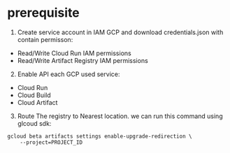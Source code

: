 # prerequisite

1. Create service account in IAM GCP and download credentials.json with contain permisson:
* Read/Write Cloud Run IAM permissions
* Read/Write Artifact Registry IAM permissions

2. Enable API each GCP used service:
* Cloud Run
* Cloud Build
* Cloud Artifact

3. Route The registry to Nearest location. we can run this command using glcoud sdk:
```console
gcloud beta artifacts settings enable-upgrade-redirection \
    --project=PROJECT_ID
```

